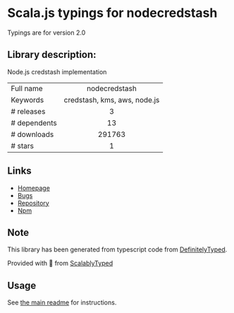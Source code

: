 
# Scala.js typings for nodecredstash

Typings are for version 2.0

## Library description:
Node.js credstash implementation

|                    |                 |
| ------------------ | :-------------: |
| Full name          | nodecredstash |
| Keywords           | credstash, kms, aws, node.js |
| # releases         | 3 |
| # dependents       | 13 |
| # downloads        | 291763 |
| # stars            | 1 |

## Links
- [Homepage](https://github.com/DavidTanner/nodecredstash#readme)
- [Bugs](https://github.com/DavidTanner/nodecredstash/issues)
- [Repository](https://github.com/DavidTanner/nodecredstash)
- [Npm](https://www.npmjs.com/package/nodecredstash)
    


## Note
This library has been generated from typescript code from [DefinitelyTyped](https://definitelytyped.org).

Provided with :purple_heart: from [ScalablyTyped](https://github.com/oyvindberg/ScalablyTyped)

## Usage
See [the main readme](../../readme.md) for instructions.


